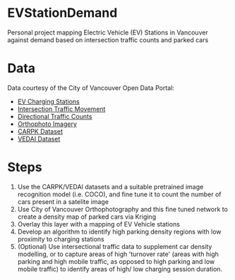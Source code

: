 # EVStationDemand
Personal project mapping Electric Vehicle (EV) Stations in Vancouver against demand based on intersection traffic counts and parked cars

# Data

Data courtesy of the City of Vancouver Open Data Portal:

- [EV Charging Stations](https://opendata.vancouver.ca/explore/dataset/electric-vehicle-charging-stations/information/)
- [Intersection Traffic Movement](https://opendata.vancouver.ca/explore/dataset/intersection-traffic-movement-counts/information/)
- [Directional Traffic Counts](https://opendata.vancouver.ca/explore/dataset/directional-traffic-count-locations/information/)
- [Orthophoto Imagery](https://opendata.vancouver.ca/explore/dataset/orthophoto-imagery-2022/information/)
- [CARPK Dataset](https://paperswithcode.com/dataset/carpk)
- [VEDAI Dataset](https://downloads.greyc.fr/vedai/)
  
# Steps

1. Use the CARPK/VEDAI datasets and a suitable pretrained image recognition model (i.e. COCO), and fine tune it to count the number of cars present in a satelite image
2. Use City of Vancouver Orthophotography and this fine tuned network to create a density map of parked cars via Kriging
3. Overlay this layer with a mapping of EV Vehicle stations
4. Develop an algorithm to identify high parking density regions with low proximity to charging stations
5. (Optional) Use intersectional traffic data to supplement car density modelling, or to capture areas of high 'turnover rate' (areas with high parking and high mobile traffic, as opposed to high parking and low mobile traffic) to identify areas of high/ low charging session duration. 

